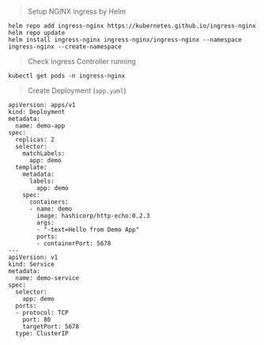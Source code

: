 > Setup NGINX ingress by Helm
```shell
helm repo add ingress-nginx https://kubernetes.github.io/ingress-nginx
helm repo update
helm install ingress-nginx ingress-nginx/ingress-nginx --namespace ingress-nginx --create-namespace
```

> Check Ingress Controller running
```shell
kubectl get pods -n ingress-nginx
```

> Create Deployment (`app.yaml`)
```shell
apiVersion: apps/v1
kind: Deployment
metadata:
  name: demo-app
spec:
  replicas: 2
  selector:
    matchLabels:
      app: demo
  template:
    metadata:
      labels:
        app: demo
    spec:
      containers:
      - name: demo
        image: hashicorp/http-echo:0.2.3
        args:
        - "-text=Hello from Demo App"
        ports:
        - containerPort: 5678
---
apiVersion: v1
kind: Service
metadata:
  name: demo-service
spec:
  selector:
    app: demo
  ports:
  - protocol: TCP
    port: 80
    targetPort: 5678
  type: ClusterIP
```
